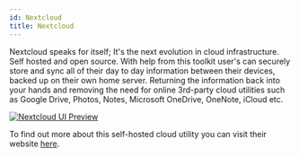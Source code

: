 ```yaml
---
id: Nextcloud
title: Nextcloud
---
```


Nextcloud speaks for itself; It's the next evolution in cloud infrastructure. Self hosted and open source. With help from this toolkit user's can securely store and sync all of their day to day information between their devices, backed up on their own home server. Returning the information back into your hands and removing the need for online 3rd-party cloud utilities such as Google Drive, Photos, Notes, Microsoft OneDrive, OneNote, iCloud etc.

[<img alt="Nextcloud UI Preview" src="/img/NextcloudUI.png" />](https://nextcloud.com/)


To find out more about this self-hosted cloud utility you can visit their website [here](https://nextcloud.com/).
